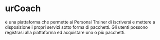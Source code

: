 
# urCoach 
è una piattaforma che permette ai Personal Trainer di iscriversi e mettere a disposizione i propri servizi sotto forma di pacchetti. 
Gli utenti possono registrasi alla piattaforma ed acquistare uno o più pacchetti. 